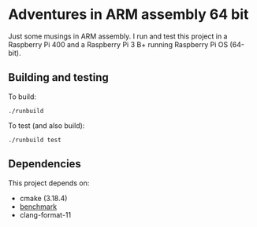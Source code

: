 # Adventures in ARM assembly 64 bit

Just some musings in ARM assembly. I run and test this project in a Raspberry Pi
400 and a Raspberry Pi 3 B+ running Raspberry Pi OS (64-bit).

## Building and testing

To build:

```shell
./runbuild
```

To test (and also build):

```shell
./runbuild test
```

## Dependencies

This project depends on:

* cmake (3.18.4)
* [benchmark](https://github.com/google/benchmark)
* clang-format-11
